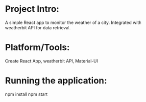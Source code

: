 # Project Intro:

A simple React app to monitor the weather of a city. Integrated with weatherbit API for data retrieval.
# Platform/Tools:
Create React App, weatherbit API, Material-UI

# Running the application:
npm install
npm start
